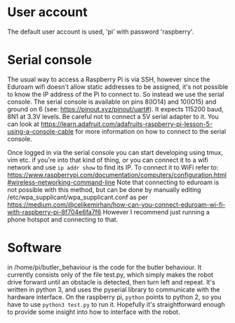 
# User account
The default user account is used, 'pi' with password 'raspberry'.

# Serial console
The usual way to access a Raspberry Pi is via SSH, however since the Eduroam wifi doesn't allow 
static addresses to be assigned, it's not possible to know the IP address of the Pi to connect to.
So instead we use the serial console.
The serial console is available on pins 8(IO14) and 10(IO15) and ground on 6 (see: https://pinout.xyz/pinout/uart#).
It expects 115200 baud, 8N1 at 3.3V levels. Be careful not to connect a 5V serial adapter to it.
You can look at https://learn.adafruit.com/adafruits-raspberry-pi-lesson-5-using-a-console-cable
for more information on how to connect to the serial console.

Once logged in via the serial console you can start developing using tmux, vim etc. if you're into 
that kind of thing, or you can connect it to a wifi network and use `ip addr show` to find its IP.
To connect it to WiFi refer to: https://www.raspberrypi.com/documentation/computers/configuration.html#wireless-networking-command-line
Note that connecting to eduroam is not possible with this method, but can be done by manually 
editing /etc/wpa_supplicant/wpa_supplicant.conf as per https://medium.com/@celikemirhan/how-can-you-connect-eduroam-wi-fi-with-raspberry-pi-8f704e6fa7f6
However I recommend just running a phone hotspot and connecting to that.

# Software
in /home/pi/butler_behaviour is the code for the butler behaviour. It currently consists only of 
the file test.py, which simply makes the robot drive forward until an obstacle is detected, then 
turn left and repeat.
It's written in python 3, and uses the pyserial library to communicate with the hardware interface.
On the raspberry pi, `python` points to python 2, so you have to use `python3 test.py` to run it.
Hopefully it's straightforward enough to provide some insight into how to interface with the robot.